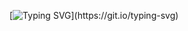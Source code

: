 <!---![](https://github.githubassets.com/images/mona-loading-dark.gif)--->

<!---<img src="https://github.githubassets.com/images/mona-loading-dark.gif" width="100" height="100"/>--->

[![Typing SVG](https://readme-typing-svg.herokuapp.com?font=Fira+Code&size=28&pause=1000&color=24BAF7&vCenter=true&width=620&lines=I+don't+know+anything.;You're+the+one+that+knows+everything.)](https://git.io/typing-svg)
